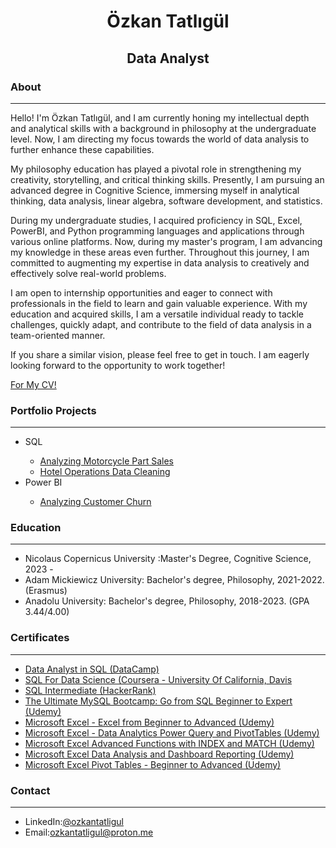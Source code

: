 <h1 align="center">Özkan Tatlıgül</h1>
<h2 align="center">Data Analyst</h3>
<h3 align="left" id="about">About</h3> <hr/>
Hello! I'm Özkan Tatlıgül, and I am currently honing my intellectual depth and analytical skills with a background in philosophy at the undergraduate level. Now, I am directing my focus towards the world of data analysis to further enhance these capabilities.<br/>

My philosophy education has played a pivotal role in strengthening my creativity, storytelling, and critical thinking skills. Presently, I am pursuing an advanced degree in Cognitive Science, immersing myself in analytical thinking, data analysis, linear algebra, software development, and statistics.<br/>

During my undergraduate studies, I acquired proficiency in SQL, Excel, PowerBI, and Python programming languages and applications through various online platforms. Now, during my master's program, I am advancing my knowledge in these areas even further. Throughout this journey, I am committed to augmenting my expertise in data analysis to creatively and effectively solve real-world problems.<br/>

I am open to internship opportunities and eager to connect with professionals in the field to learn and gain valuable experience. With my education and acquired skills, I am a versatile individual ready to tackle challenges, quickly adapt, and contribute to the field of data analysis in a team-oriented manner.<br/>

If you share a similar vision, please feel free to get in touch. I am eagerly looking forward to the opportunity to work together!
<p><a href= "https://github.com/ozkantatligul/ozkantatligul/files/14001296/Ozkan.Tatligul.CV.pdf" download="OzkanTatligulCV">For My CV!</a></p>
<h3 align="left">Portfolio Projects</h3><hr/>
<ul>
  <li>SQL</li>
  <ul style="list-style-type◾">
    <li><a href="https://github.com/ozkantatligul/Portfolio-Projects#sql1">Analyzing Motorcycle Part Sales</a></li>
    <li><a href="https://github.com/ozkantatligul/Portfolio-Projects#sql2">Hotel Operations Data Cleaning</a></li>
  </ul>
  <li>Power BI</li>
  <ul style="list-style-type◾">
    <li><a href="https://github.com/ozkantatligul/Portfolio-Projects#powerbi1">Analyzing Customer Churn</a></li>
  </ul>
</ul>
<h3 align="left" id="education">Education</h3> <hr/>
<ul>
  <li>Nicolaus Copernicus University :Master's Degree, Cognitive Science, 2023 - </li>
  <li>Adam Mickiewicz University: Bachelor's degree, Philosophy, 2021-2022. (Erasmus)</li>
  <li>
Anadolu University: Bachelor's degree, Philosophy, 2018-2023. (GPA 3.44/4.00)</li>
</ul>
<h3 align="left" id="certificates">Certificates</h3> <hr/>
<ul>
  <li>
    <a href="https://www.datacamp.com/statement-of-accomplishment/track/1d40aa56ce0b5714c210d360f5aa8549dcee19bc" alt="ozkantatligul" height="30" width="40" target="_blank"/>Data Analyst in SQL (DataCamp)</a>
  </li>
  <li>
    <a href="https://www.coursera.org/account/accomplishments/certificate/NKV7LN3TPAYP"alt="ozkantatligul" height="30" width="40" target="_blank"/>SQL For Data Science (Coursera - University Of California, Davis</a>
  </li>
    <li>
    <a href="https://www.hackerrank.com/certificates/6f646698399f"alt="ozkantatligul" height="30" width="40" target="_blank"/>SQL Intermediate (HackerRank)</a>
  </li>
    <li>
    <a href="https://www.udemy.com/certificate/UC-ae4e09f9-42b6-4be8-89d2-b477c0ed2396/"alt="ozkantatligul" height="30" width="40" target="_blank"/>The Ultimate MySQL Bootcamp: Go from SQL Beginner to Expert (Udemy)</a>
  </li>
    <li>
    <a href="https://www.udemy.com/certificate/UC-6cbed32e-774b-4bf8-81f8-2b2bcc9ea8e0/"alt="ozkantatligul" height="30" width="40" target="_blank"/>Microsoft Excel - Excel from Beginner to Advanced (Udemy)</a>
  </li>
    <li>
    <a href="https://www.udemy.com/certificate/UC-8d6d983f-719d-4aad-a928-63364e2cf5e2/"alt="ozkantatligul" height="30" width="40" target="_blank"/>Microsoft Excel - Data Analytics Power Query and PivotTables (Udemy)</a>
  </li>
    <li>
    <a href="https://www.udemy.com/certificate/UC-c96eb2a4-979b-4a73-ba7e-32fb090b12a2/"alt="ozkantatligul" height="30" width="40" target="_blank"/>Microsoft Excel Advanced Functions with INDEX and MATCH (Udemy)</a>
  </li>
    <li>
    <a href="https://www.udemy.com/certificate/UC-9ef3e2dc-bb8f-41a4-900d-25bf9298dae6/"alt="ozkantatligul" height="30" width="40" target="_blank"/>Microsoft Excel Data Analysis and Dashboard Reporting (Udemy)</a>
  </li>
    <li>
    <a href="https://www.udemy.com/certificate/UC-7102cb27-fc32-46fb-9ac4-30ca86f69583/"alt="ozkantatligul" height="30" width="40" target="_blank"/>Microsoft Excel Pivot Tables - Beginner to Advanced (Udemy)</a>
  </li>
</ul>
<h3 align="left" id="contact">Contact</h3> <hr/>
<ul>
  <li>LinkedIn:<a href="https://www.linkedin.com/in/ozkantatligul/" alt="ozkantatligul" height="30" width="40" target="_blank"/>@ozkantatligul</a></li>
  <li>Email:<a href="mailto:ozkantatligul@proton.me" alt="ozkantatligul" height="30" width="40" target="_blank"/>ozkantatligul@proton.me</a></li>
</ul>
